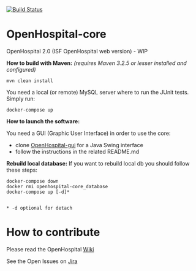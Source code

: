 [![Build Status](https://travis-ci.org/informatici/openhospital-core.svg?branch=master)](https://travis-ci.org/informatici/openhospital-core)
# OpenHospital-core
OpenHospital 2.0 (ISF OpenHospital web version) - WIP

**How to build with Maven:**
_(requires Maven 3.2.5 or lesser installed and configured)_

    mvn clean install
    
You need a local (or remote) MySQL server where to run the JUnit tests. Simply run:

	docker-compose up 

**How to launch the software:**

You need a GUI (Graphic User Interface) in order to use the core:

* clone [OpenHospital-gui](https://github.com/informatici/openhospital-gui) for a Java Swing interface
* follow the instructions in the related README.md


**Rebuild local database:**
If you want to rebuild local db you should follow these steps:

    docker-compose down
    docker rmi openhospital-core_database
    docker-compose up [-d]*  
    
    
    * -d optional for detach 


# How to contribute

Please read the OpenHospital [Wiki](https://openhospital.atlassian.net/wiki/display/OH/Contribution+Guidelines)

See the Open Issues on [Jira](https://openhospital.atlassian.net/issues/)
